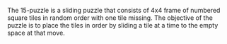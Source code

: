 The 15-puzzle is a sliding puzzle that consists of 4x4 frame of numbered square tiles in random order with one tile missing. The objective of the puzzle is to place the tiles in order by sliding a tile at a time to the empty space at that move.
